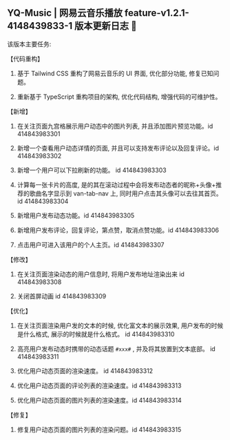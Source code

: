 <!--
 * @Author: ZRMYDYCG
 * @Date: 2024-10
 * @LastEditors: ZRMYDYCG
 * @LastEditTime: 2024-10
 * @Description:
-->
## YQ-Music | 网易云音乐播放 feature-v1.2.1-4148439833-1 版本更新日志 🎈

该版本主要任务:

【代码重构】

1. 基于 Tailwind CSS 重构了网易云音乐的 UI 界面, 优化部分功能, 修复已知问题。

2. 重新基于 TypeScript 重构项目的架构, 优化代码结构, 增强代码的可维护性。

【新增】

1. 在关注页面九宫格展示用户动态中的图片列表, 并且添加图片预览功能。id 414843983301

2. 新增一个查看用户动态详情的页面, 并且可以支持发布评论以及回复评论。id 414843983302

3. 新增一个用户可以下拉刷新的功能。 id 414843983303

4. 计算每一张卡片的高度, 是的其在滚动过程中会将发布动态者的昵称+头像+推荐的歌曲名字显示到 van-tab-nav 上, 同时用户点击其头像可以去往其首页。 id 414843983304

5. 新增用户发布动态功能。id 414843983305

6. 新增用户发布评论，回复评论，第点赞，取消点赞功能。id 414843983306

7. 点击用户可进入该用户的个人主页。id 414843983307

【修改】

1. 在关注页面渲染动态的用户信息时, 将用户发布地址渲染出来 id 414843983308

2. 关闭首屏动画 id 414843983309

【优化】

1. 在关注页面渲染用户发的文本的时候, 优化富文本的展示效果, 用户发布的时候是什么格式, 展示的时候就是什么格式。 id 414843983310

2. 高亮用户发布动态时携带的动态话题 `#xxx#` , 并及将其放置到文本底部。 id 414843983311

3. 优化用户动态页面的渲染速度。 id 414843983312

4. 优化用户动态页面的评论列表的渲染速度。id 414843983313

5. 优化用户动态页面的图片列表的渲染速度。id 414843983314

【修复】

1. 修复用户动态页面的图片列表的渲染问题。id 414843983315
